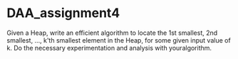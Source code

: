 # DAA_assignment4

Given a Heap, write an efficient algorithm to locate the 1st smallest, 2nd smallest, ..., k'th smallest element in the Heap,
for some given input value of k. Do the necessary experimentation and analysis with youralgorithm.
